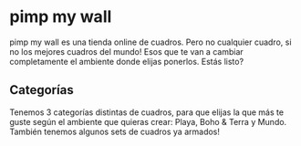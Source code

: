
# pimp my wall

pimp my wall es una tienda online de cuadros. Pero no cualquier cuadro, si no los mejores cuadros del mundo! Esos que te van a cambiar completamente el ambiente donde elijas ponerlos. Estás listo?

## Categorías

Tenemos 3 categorías distintas de cuadros, para que elijas la que más te guste según el ambiente que quieras crear: Playa, Boho & Terra y Mundo. También tenemos algunos sets de cuadros ya armados!